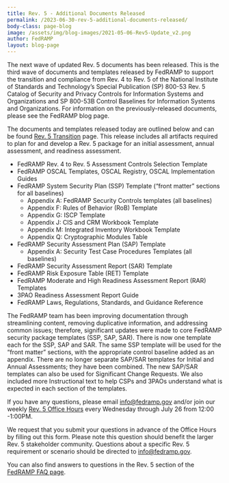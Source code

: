 ```yaml
---
title: Rev. 5 - Additional Documents Released
permalink: /2023-06-30-rev-5-additional-documents-released/
body-class: page-blog
image: /assets/img/blog-images/2021-05-06-Rev5-Update_v2.png
author: FedRAMP
layout: blog-page
---
```

The next wave of updated Rev. 5 documents has been released. This is the third wave of documents and templates released by FedRAMP to support the transition and compliance from Rev. 4 to Rev. 5 of the National Institute of Standards and Technology’s Special Publication (SP) 800-53 Rev. 5 Catalog of Security and Privacy Controls for Information Systems and Organizations and SP 800-53B Control Baselines for Information Systems and Organizations. For information on the previously-released documents, please see the FedRAMP blog page. 

The documents and templates released today are outlined below and can be found <a href="https://www.fedramp.gov/rev5-transition/" target="_blank" rel="noopener noreferrer">Rev. 5 Transition</a> page. This release includes all artifacts required to plan for and develop a Rev. 5 package for an initial assessment, annual assessment, and readiness assessment. 
- FedRAMP Rev. 4 to Rev. 5 Assessment Controls Selection Template
- FedRAMP OSCAL Templates, OSCAL Registry, OSCAL Implementation Guides
- FedRAMP System Security Plan (SSP) Template (“front matter” sections for all baselines)
  - Appendix A: FedRAMP Security Controls templates (all baselines)
  - Appendix F: Rules of Behavior (RoB) Template
  - Appendix G: ISCP Template
  - Appendix J: CIS and CRM Workbook Template
  - Appendix M: Integrated Inventory Workbook Template
  - Appendix Q: Cryptographic Modules Table
- FedRAMP Security Assessment Plan (SAP) Template
  - Appendix A: Security Test Case Procedures Templates (all baselines)
- FedRAMP Security Assessment Report (SAR) Template
- FedRAMP Risk Exposure Table (RET) Template
- FedRAMP Moderate and High Readiness Assessment Report (RAR) Templates
- 3PAO Readiness Assessment Report Guide
- FedRAMP Laws, Regulations, Standards, and Guidance Reference

The FedRAMP team has been improving documentation through streamlining content, removing duplicative information, and addressing common issues; therefore, significant updates were made to core FedRAMP security package templates (SSP, SAP, SAR). There is now one template each for the SSP, SAP and SAR. The same SSP template will be used for the “front matter” sections, with the appropriate control baseline added as an appendix. There are no longer separate SAP/SAR templates for Initial and Annual Assessments; they have been combined. The new SAP/SAR templates can also be used for Significant Change Requests. We also included more Instructional text to help CSPs and 3PAOs understand what is expected in each section of the templates. 

If you have any questions, please email <a href="mailto:info@fedramp.gov">info@fedramp.gov</a> and/or join our weekly <a href="https://gsa.zoomgov.com/j/1606153784?pwd=Szd1R0tlUVEwaXpMQkJtU3FBUndXdz09#success" target="_blank" rel="noopener noreferrer">Rev. 5 Office Hours</a> every Wednesday through July 26 from 12:00 -1:00PM.

We request that you submit your questions in advance of the Office Hours by filling out this form. Please note this question should benefit the larger Rev. 5 stakeholder community. Questions about a specific Rev. 5 requirement or scenario should be directed to <a href="mailto:info@fedramp.gov">info@fedramp.gov</a>.

You can also find answers to questions in the Rev. 5 section of the <a href="https://www.fedramp.gov/faqs/" target="_blank" rel="noopener noreferrer">FedRAMP FAQ page</a>. 
